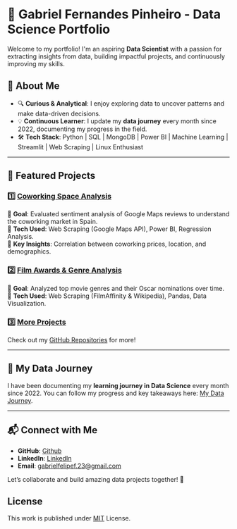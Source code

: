 # 🌟 Gabriel Fernandes Pinheiro - Data Science Portfolio

Welcome to my portfolio! I'm an aspiring **Data Scientist** with a passion for extracting insights from data, building impactful projects, and continuously improving my skills.  

## 🚀 About Me  
- 🔍 **Curious & Analytical**: I enjoy exploring data to uncover patterns and make data-driven decisions.  
- 💡 **Continuous Learner**: I update my **data journey** every month since 2022, documenting my progress in the field.  
- 🛠️ **Tech Stack**: Python | SQL | MongoDB | Power BI | Machine Learning | Streamlit | Web Scraping | Linux Enthusiast  

---

## 📌 Featured Projects  

### 1️⃣ **[Coworking Space Analysis](#)**  
🔹 **Goal**: Evaluated sentiment analysis of Google Maps reviews to understand the coworking market in Spain.  
🔹 **Tech Used**: Web Scraping (Google Maps API), Power BI, Regression Analysis.  
🔹 **Key Insights**: Correlation between coworking prices, location, and demographics.  

### 2️⃣ **[Film Awards & Genre Analysis](#)**  
🔹 **Goal**: Analyzed top movie genres and their Oscar nominations over time.  
🔹 **Tech Used**: Web Scraping (FilmAffinity & Wikipedia), Pandas, Data Visualization.    

### 3️⃣ **[More Projects](#)**  
Check out my [GitHub Repositories](https://github.com/your-username) for more!  

---

## 📖 My Data Journey  

I have been documenting my **learning journey in Data Science** every month since 2022. You can follow my progress and key takeaways here: [My Data Journey](#).  

---

## 📬 Connect with Me  

- **GitHub**: [Github](https://github.com/GabrielFersPin)  
- **LinkedIn**: [LinkedIn](www.linkedin.com/in/gabriel-fernandes-pinheiro)  
- **Email**: gabrielfelipef.23@gmail.com  

Let’s collaborate and build amazing data projects together! 🚀  

## License

This work is published under [MIT][mit] License.

[gem]: https://rubygems.org/gems/jekyll-theme-chirpy
[chirpy]: https://github.com/cotes2020/jekyll-theme-chirpy/
[use-template]: https://github.com/cotes2020/chirpy-starter/generate
[CD]: https://en.wikipedia.org/wiki/Continuous_deployment
[mit]: https://github.com/cotes2020/chirpy-starter/blob/master/LICENSE
